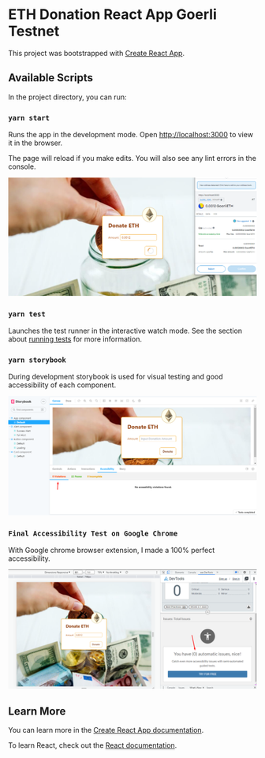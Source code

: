 # ETH Donation React App Goerli Testnet

This project was bootstrapped with [Create React App](https://github.com/facebook/create-react-app).

## Available Scripts

In the project directory, you can run:

### `yarn start`

Runs the app in the development mode.
Open [http://localhost:3000](http://localhost:3000) to view it in the browser.

The page will reload if you make edits.
You will also see any lint errors in the console.

![](assets/20221202_043718_running.png)

### `yarn test`

Launches the test runner in the interactive watch mode.
See the section about [running tests](https://facebook.github.io/create-react-app/docs/running-tests) for more information.

### `yarn storybook`

During development storybook is used for visual testing and good accessibility of each component.

![](assets/20221202_043657_storybook.png)

### `Final Accessibility Test on Google Chrome`

With Google chrome browser extension, I made a 100% perfect accessibility.

![](assets/20221202_043820_access.png)

## Learn More

You can learn more in the [Create React App documentation](https://facebook.github.io/create-react-app/docs/getting-started).

To learn React, check out the [React documentation](https://reactjs.org/).
